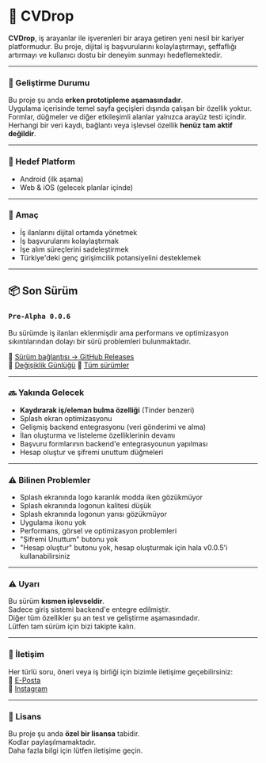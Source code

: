 # 💼 CVDrop

**CVDrop**, iş arayanlar ile işverenleri bir araya getiren yeni nesil bir kariyer platformudur. Bu proje, dijital iş başvurularını kolaylaştırmayı, şeffaflığı artırmayı ve kullanıcı dostu bir deneyim sunmayı hedeflemektedir.

---

### 🚧 Geliştirme Durumu

Bu proje şu anda **erken prototipleme aşamasındadır**.  
Uygulama içerisinde temel sayfa geçişleri dışında çalışan bir özellik yoktur.  
Formlar, düğmeler ve diğer etkileşimli alanlar yalnızca arayüz testi içindir.  
Herhangi bir veri kaydı, bağlantı veya işlevsel özellik **henüz tam aktif değildir**.

---

### 📱 Hedef Platform

- Android (ilk aşama)
- Web & iOS (gelecek planlar içinde)

---

### 🧪 Amaç

- İş ilanlarını dijital ortamda yönetmek  
- İş başvurularını kolaylaştırmak  
- İşe alım süreçlerini sadeleştirmek  
- Türkiye'deki genç girişimcilik potansiyelini desteklemek

---

## 📦 Son Sürüm

### `Pre-Alpha 0.0.6`
Bu sürümde iş ilanları eklenmişdir ama performans ve optimizasyon sıkıntılarından dolayı bir sürü problemleri bulunmaktadır.

🔗 [Sürüm bağlantısı → GitHub Releases](https://github.com/tmturk2010/cvdrop.net/releases/tag/v0.0.6)  
🔗 [Değişiklik Günlüğü](https://github.com/tmturk2010/cvdrop.net/blob/main/CHANGELOG.md)
🔗 [Tüm sürümler](https://github.com/tmturk2010/cvdrop.net/releases)

---

### 🔜 Yakında Gelecek

- **Kaydırarak iş/eleman bulma özelliği** (Tinder benzeri)
- Splash ekran optimizasyonu
- Gelişmiş backend entegrasyonu (veri gönderimi ve alma) 
- İlan oluşturma ve listeleme özelliklerinin devamı
- Başvuru formlarının backend'e entegrasyounun yapılması
- Hesap oluştur ve şifremi unuttum düğmeleri

---

### ⚠️ Bilinen Problemler

- Splash ekranında logo karanlık modda iken gözükmüyor
- Splash ekranında logonun kalitesi düşük
- Splash ekranında logonun yarısı gözükmüyor
- Uygulama ikonu yok
- Performans, görsel ve optimizasyon problemleri
- "Şifremi Unuttum" butonu yok
- "Hesap oluştur" butonu yok, hesap oluşturmak için hala v0.0.5'i kullanabilirsiniz

---

### ⚠️ Uyarı

Bu sürüm **kısmen işlevseldir**.  
Sadece giriş sistemi backend'e entegre edilmiştir.  
Diğer tüm özellikler şu an test ve geliştirme aşamasındadır.  
Lütfen tam sürüm için bizi takipte kalın.

---

### 📩 İletişim

Her türlü soru, öneri veya iş birliği için bizimle iletişime geçebilirsiniz:  
📧 [E-Posta](mailto:cvdropnet@gmail.com)  
📸 [Instagram](https://www.instagram.com/cvdropnet)

---

### 📄 Lisans

Bu proje şu anda **özel bir lisansa** tabidir.  
Kodlar paylaşılmamaktadır.  
Daha fazla bilgi için lütfen iletişime geçin.

